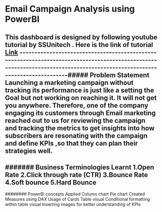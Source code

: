# Email Campaign Analysis using PowerBI

This dashboard is designed by following youtube tutorial by SSUnitech . Here is the link of tutorial [Link](https://www.youtube.com/watch?v=ayYMzlkkHZw&list=PLNRxk1s77zfjBng6EFeEQKVJ7DkqTc4ze&index=9)
-------------------------------------------------------------------------------------------------------------------------------------------------------------------------##### Problem Statement
Launching a marketing campaign without tracking its performance is just like a setting the Goal but not working on reaching it. It will not get you anywhere.
Therefore, one of the company engaging its customers through Email marketing reached out to us for reviewing the campaign and tracking the metrics to get insights into how subscribers are resonating with the campaign and define KPIs ,so that they can plan their strategies well.
-------------------------------------------------------------------------------------------------------------------------------------------------------------------------
####### Business Terminologies Learnt
1.Open Rate
2.Click through rate (CTR)
3.Bounce Rate
4.Soft bounce
5.Hard Bounce
-------------------------------------------------------------------------------------------------------------------------------------------------------------------------
######## PowerBi concepts Applied
Column chart
Pie chart
Created Measures using DAX
Usage of Cards 
Table visual
Conditional formatting within table visual
Inserting images for better understanding of KPIs
